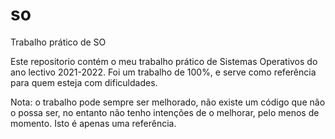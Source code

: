 # so
Trabalho prático de SO

Este repositorio contém o meu trabalho prático de Sistemas Operativos do ano lectivo 2021-2022.
Foi um trabalho de 100%, e serve como referência para quem esteja com dificuldades.

Nota: o trabalho pode sempre ser melhorado, não existe um código que não o possa ser, no entanto não tenho intenções de o melhorar, pelo menos de momento.
Isto é apenas uma referência.
